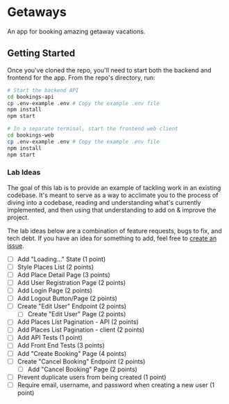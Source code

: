 # Getaways
An app for booking amazing getaway vacations.

## Getting Started
Once you've cloned the repo, you'll need to start both the backend and frontend for the app. From the repo's directory, run:

```bash
# Start the backend API
cd bookings-api
cp .env-example .env # Copy the example .env file
npm install
npm start

# In a separate terminal, start the frontend web client
cd bookings-web
cp .env-example .env # Copy the example .env file
npm install
npm start
```

### Lab Ideas
The goal of this lab is to provide an example of tackling work in an existing codebase. It's meant to serve as a way to acclimate you to the process of diving into a codebase, reading and understanding what's currently implemented, and then using that understanding to add on & improve the project.

The lab ideas below are a combination of feature requests, bugs to fix, and tech debt. If you have an idea for something to add, feel free to [create an issue](https://github.com/alchemycodelab/getaways/issues/new).

- [ ] Add "Loading..." State (1 point)
- [ ] Style Places List (2 points)
- [ ] Add Place Detail Page (3 points)
- [ ] Add User Registration Page (2 points)
- [ ] Add Login Page (2 points)
- [ ] Add Logout Button/Page (2 points)
- [ ] Create "Edit User" Endpoint (2 points)
  - [ ] Create "Edit User" Page (2 points)
- [ ] Add Places List Pagination - API (2 points)
- [ ] Add Places List Pagination - client (2 points)
- [ ] Add API Tests (1 point)
- [ ] Add Front End Tests (3 points)
- [ ] Add "Create Booking" Page (4 points)
- [ ] Create "Cancel Booking" Endpoint (2 points)
  - [ ] Add "Cancel Booking" Page (2 points)
- [ ] Prevent duplicate users from being created (1 point)
- [ ] Require email, username, and password when creating a new user (1 point)
